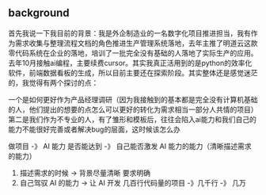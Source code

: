 ## background

首先我说一下我目前的背景：我是外企制造业的一名数字化项目推进担当，我有作为需求收集与整理流程文档的角色推进生产管理系统落地，去年主推了明道云这款零代码系统在企业的落地，培训了一批完全没有基础的人落地了实际生产的应用。去年10月接触ai编程，主要续费cursor。其实我真正活用到的是python的效率化软件，前端数据看板的生成，所以目前主要还在探索阶段。其实整体还是感觉迷茫的，我觉得有两个探讨的点：

一个是如何更好作为产品经理调研（因为我接触到的基本都是完全没有计算机基础的人，他们提出的想要的点怎么可以更好的转化为需求相当一部分人共情的项目）
第二是我们作为不专业的人，有了雏形和模板后，往往会陷入ai能力和我们自己的能力不能很好完善或者解决bug的层面，这时候该怎么办

做项目 -》 AI 能力 是否能达到 -》 自己能否激发 AI 能力的能力（清晰描述需求的能力）

1. 描述需求的时候 -> 背景尽量清晰 要求明确
2. 自己驾驭 AI 的能力 -> 让 AI 开发 几百行代码量的项目 -》几千行 -》 几万